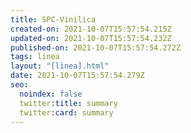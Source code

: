 ```yaml
---
title: SPC-Vinilica
created-on: 2021-10-07T15:57:54.215Z
updated-on: 2021-10-07T15:57:54.232Z
published-on: 2021-10-07T15:57:54.272Z
tags: linea
layout: "[linea].html"
date: 2021-10-07T15:57:54.279Z
seo:
  noindex: false
  twitter:title: summary
  twitter:card: summary
---
```

